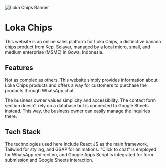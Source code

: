 ![Loka Chips Banner](./public/github_banner.png")


# Loka Chips

This website is an online sales platform for Loka Chips, a distinctive banana chips product from Kep. Selayar, managed by a local micro, small, and medium enterprise (MSME) in Gowa, Indonesia.



## Features

Not as complex as others. This website simply provides information about Loka Chips products and offers a way for customers to purchase the products through WhatsApp chat.

The business owner values simplicity and accessibility. The contact form section doesn't rely on a database but is connected to Google Sheets instead. This way, the business owner can easily manage the inquiries there.


## Tech Stack

The technologies used here include React JS as the main framework, Tailwind for styling, and GSAP for animations. "Click to chat" is employed for WhatsApp redirection, and Google Apps Script is integrated for form submission and Google Sheets interaction.